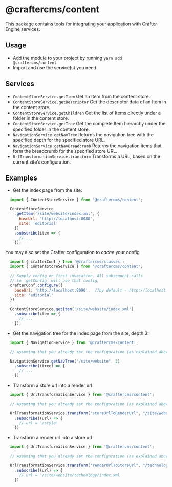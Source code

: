 # @craftercms/content

This package contains tools for integrating your application with Crafter Engine services.

## Usage

- Add the module to your project by running `yarn add @craftercms/content`
- Import and use the service(s) you need

## Services

- `ContentStoreService.getItem` Get an Item from the content store.
- `ContentStoreService.getDescriptor` Get the descriptor data of an Item in the content store.
- `ContentStoreService.getChildren` Get the list of Items directly under a folder in the content store.
- `ContentStoreService.getTree` Get the complete Item hierarchy under the specified folder in the content store.
- `NavigationService.getNavTree` Returns the navigation tree with the specified depth for the specified store URL.
- `NavigationService.getNavBreadcrumb` Returns the navigation items that form the breadcrumb for the specified store URL.
- `UrlTransformationService.transform` Transforms a URL, based on the current site’s configuration. 

## Examples

- Get the index page from the site:

```js
  import { ContentStoreService } from '@craftercms/content';

  ContentStoreService
    .getItem('/site/website/index.xml', {
      baseUrl: 'http://localhost:8080',
      site: 'editorial'
    })
    .subscribe(item => {
      // ...
    });
```
You may also set the Crafter configuration to _cache_ your config

```js
  import { crafterConf } from '@craftercms/classes';
  import { ContentStoreService } from '@craftercms/content';

  // Supply config on first invocation. All subsequent calls 
  // to `getConfig` will use that config.
  crafterConf.configure({
    baseUrl: 'http://localhost:8090',  //by default - http://localhost:8080
    site: 'editorial'
  })

  ContentStoreService.getItem('/site/website/index.xml')
    .subscribe(item => {
      // ...
    });
```

- Get the navigation tree for the index page from the site, depth 3:

```js
  import { NavigationService } from '@craftercms/content';

  // Assuming that you already set the configuration (as explained above)

  NavigationService.getNavTree("/site/website", 3)
    .subscribe((tree) => {
      // ...
    })
```

- Transform a store url into a render url

```js
  import { UrlTransformationService } from '@craftercms/content';

  // Assuming that you already set the configuration (as explained above)

  UrlTransformationService.transform("storeUrlToRenderUrl", "/site/website/style/index.xml")
    .subscribe((url) => {
      // url = '/style'
    })
```

- Transform a render url into a store url

```js
  import { UrlTransformationService } from '@craftercms/content';

  // Assuming that you already set the configuration (as explained above)

  UrlTransformationService.transform("renderUrlToStoreUrl", "/technology")
    .subscribe((url) => {
      // url = '/site/website/technology/index.xml'
    })
```